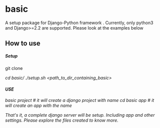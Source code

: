 # basic
A setup package for Django-Python framework . Currently, only python3 and Django>=2.2 are supported. Please look at the examples below

## How to use
##### Setup
git clone <address>
cd basic/
./setup.sh <path_to_dir_containing_basic>

#### USE
basic project <projectname> # it will create a django project with name <projectname>
cd <projectname>
basic app <appname> # it will create an app with the name <appname>

That's it, a complete django server will be setup. Including app and other settings. Please explore the files created to know more.
